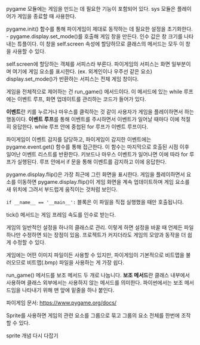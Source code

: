 pygame 모듈에는 게임을 만드는 데 필요한 기능이 포함되어 있다.
sys 모듈은 플레이어가 게임을 종료할 때 사용한다.


pygame.init() 함수를 통해 파이게임이 제대로 동작하는 데 필요한 설정을 초기화한다.
    - pygame.display.set_mode()를 호출해 게임 창을 만든다. 인수 값은 창 크기를 나타내는 튜플이다. 이 창을 self.screen 속성에 할당하므로 클래스의 메서드는 모두 이 창을 사용할 수 있다.

self.screen에 할당하는 객체를 서피스라 부른다. 파이게임의 서피스는 화면 일부분이며 여기에 게임 요소를 표시한다. (ex. 외계인이나 우주선 같은 요소)
display.set_mode()가 반환하는 서피스는 전체 게임 창이다.


게임을 전체적으로 제어하는 건 run_game() 메서드이다. 이 메서드에 있는 while 루프에는 이벤트 루프, 화면 업데이트를 관리하는 코드가 들어가 있다.

**이벤트**란 키를 누르거나 마우스를 클릭하는 것 같이 사용자가 게임을 플레이하면서 하는 행동이다. **이벤트 루프**를 통해 이벤트를 주시하면서 이벤트가 일어날 때마다 이에 적절히 응답한다. while 루프 안에 중첩된 for 루프가 이벤트 루프이다.

파이게임이 이벤트 감지를 담당하고, 파이게임이 감지한 이벤트에는 pygame.event.get() 함수를 통해 접근한다. 이 함수는 마지막으로 호출된 시점 이후 일어난 이벤트 리스트를 반환한다. 키보드나 마우스 이벤트가 일어나면 이에 따라 for 루프가 실행된다. 루프 안에서 if 문을 통해 이벤트를 감지하고 이에 응답한다.

pygame.display.flip()은 가장 최근에 그린 화면을 표시한다. 게임을 플레이하면서 요소를 이동하면 pygame.display.flip()이 게임 화면을 계속 업데이트하며 게임 요소를 새 위치에 그려서 부드럽게 움직이는 것처럼 보인다.


`if __name__ == '__main__':` 블록은 이 파일을 직접 실행했을 때만 호출됩니다.


tick() 메서드는 게임 프레임 속도를 인수로 받는다.

게임의 일반적인 설정을 하나의 클래스로 관리.
이렇게 하면 설정을 바꿀 때 언제든 파일 하나만 수정하면 되는 장점이 있음. 
프로젝트가 커지더라도 게임의 모양과 동작을 더 쉽게 수정할 수 있다.


게임에는 어떤 이미지 파일이든 사용할 수 있지만, 파이게임이 기본적으로 비트맵을 불러오므로 비트맵(.bmp) 파일을 사용하는 게 가장 쉽다.


run_game() 메서드를 보조 메서드 두 개로 나눕니다. **보조 메서드**란 클래스 내부에서 사용하며 클래스 외부에서는 사용하지 않는 메서드를 의미한다. 파이썬에서는 보조 메서드임을 나타내기 위해 맨 앞에 밑줄을 하나 붙인다.


파이게임 문서: https://www.pygame.org/docs/


Sprite를 사용하면 게임의 관련 요소를 그룹으로 묶고 그룹의 요소 전체를 한번에 조작할 수 있다.


sprite 개념 다시 다잡기